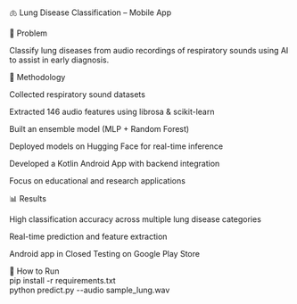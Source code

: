 🫁 Lung Disease Classification – Mobile App  
  
📌 Problem

Classify lung diseases from audio recordings of respiratory sounds using AI to assist in early diagnosis.

🔧 Methodology

Collected respiratory sound datasets

Extracted 146 audio features using librosa & scikit-learn

Built an ensemble model (MLP + Random Forest)

Deployed models on Hugging Face for real-time inference

Developed a Kotlin Android App with backend integration

Focus on educational and research applications

📊 Results

High classification accuracy across multiple lung disease categories

Real-time prediction and feature extraction

Android app in Closed Testing on Google Play Store

🚀 How to Run  
pip install -r requirements.txt  
python predict.py --audio sample_lung.wav
